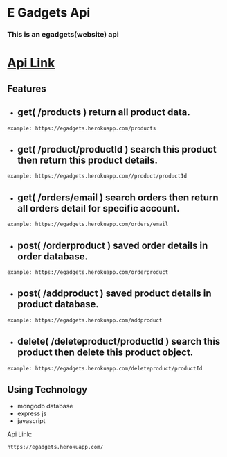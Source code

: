 # E Gadgets Api
### This is an egadgets(website) api
# [Api Link](https://egadgets.herokuapp.com/)
## Features
- ## get( /products ) return all product data.
```
example: https://egadgets.herokuapp.com/products
```
- ## get( /product/productId ) search this product then return this product details.
```
example: https://egadgets.herokuapp.com//product/productId
``` 
- ## get( /orders/email ) search orders then return all orders detail for specific account.
```
example: https://egadgets.herokuapp.com/orders/email
``` 
- ## post( /orderproduct ) saved order details in order database.
```
example: https://egadgets.herokuapp.com/orderproduct
``` 
- ## post( /addproduct ) saved product details in product database. 
```
example: https://egadgets.herokuapp.com/addproduct
``` 
- ## delete( /deleteproduct/productId ) search this product then delete this product object.
```
example: https://egadgets.herokuapp.com/deleteproduct/productId
``` 

## Using Technology
- mongodb database
- express js
- javascript

Api Link:
```sh
https://egadgets.herokuapp.com/
```